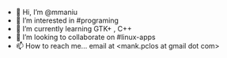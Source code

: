 - 👋 Hi, I’m @mmaniu
- 👀 I’m interested in #programing
- 🌱 I’m currently learning GTK+ , C++
- 💞️ I’m looking to collaborate on #linux-apps
- 📫 How to reach me... email  at <mank.pclos at gmail dot com>

<!---
mmaniu/mmaniu is a ✨ special ✨ repository because its `README.md` (this file) appears on your GitHub profile.
You can click the Preview link to take a look at your changes.
--->
